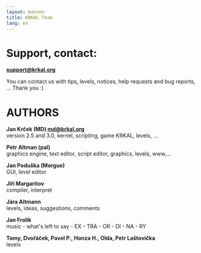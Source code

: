```yaml
---
layout: mainen
title: KRKAL Team
lang: en
---
```

# Support, contact:

**support@krkal.org**

You can contact us with tips, levels, notices, help requests 
and bug reports, ... Thank you :)

# AUTHORS

**Jan Krček (MD) md@krkal.org**  
version 2.5 and 3.0, kernel, scripting, game KRKAL, levels, ...

**Petr Altman (pal)**  
graphics engine, text editor, script editor, graphics, levels, www,...

**Jan Poduška (Morgue)**  
GUI, level editor

**Jiří Margaritov**  
compiler, interpret

**Jára Altmann**    
levels, ideas, suggestions, comments

**Jan Frolík**  
music - what's left to say - EX - TRA - OR - DI - NA - RY

**Tomy, Dvořáček, Pavel P., Honza H., Olda, Petr Laštovička**  
levels

